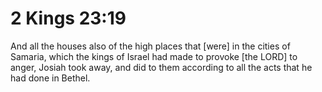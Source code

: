 # 2 Kings 23:19

And all the houses also of the high places that [were] in the cities of Samaria, which the kings of Israel had made to provoke [the LORD] to anger, Josiah took away, and did to them according to all the acts that he had done in Bethel.
